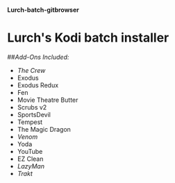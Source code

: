 #### Lurch-batch-gitbrowser
# Lurch's Kodi batch installer 
##*Add-Ons Included:*
- *The Crew*
- Exodus
- Exodus Redux
- Fen
- Movie Theatre Butter
- Scrubs v2
- SportsDevil
- Tempest
- The Magic Dragon
- *Venom*
- Yoda
- YouTube
- EZ Clean
- *LazyMan*
- *Trakt*
